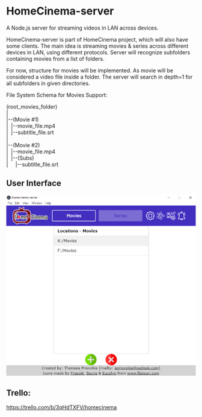 # HomeCinema-server

A Node.js server for streaming videos in LAN across devices.

HomeCinema-server is part of HomeCinema project, which will also have some clients.
The main idea is streaming movies & series across different devices in LAN, using
different protocols. Server will recognize subfolders containing movies from a list
of folders.

For now, structure for movies will be implemented. As movie will be considered a video file
inside a folder. The server will search in depth=1 for all subfolders in given directories.

File System Schema for Movies Support:

(root_movies_folder)<br/>
|<br/>
|--(Movie #1)<br/>
|&nbsp;&nbsp;|--movie_file.mp4<br/>
|&nbsp;&nbsp;|--subtitle_file.srt<br/>
|<br/>
|--(Movie #2)<br/>
|&nbsp;&nbsp;|--movie_file.mp4<br/>
|&nbsp;&nbsp;|--(Subs)<br/>
|&nbsp;&nbsp;&nbsp;&nbsp;&nbsp;|--subtitle_file.srt<br/>

## User Interface
![alt text](https://github.com/foriz/HomeCinema-server/blob/main/screenshots/server-ui.png?raw=true)

## Trello: 
https://trello.com/b/3qHdTXFV/homecinema